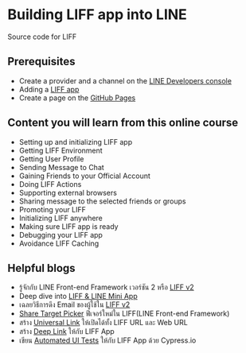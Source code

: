 # Building LIFF app into LINE
Source code for LIFF

## Prerequisites
* Create a provider and a channel on the [LINE Developers console](https://developers.line.biz/en/docs/liff/getting-started/#creating-a-provider-and-channel)
* Adding a [LIFF app](https://developers.line.biz/en/docs/liff/registering-liff-apps/#registering-liff-app)
* Create a page on the [GitHub Pages](https://pages.github.com/)

## Content you will learn from this online course
* Setting up and initializing LIFF app
* Getting LIFF Environment
* Getting User Profile
* Sending Message to Chat
* Gaining Friends to your Official Account
* Doing LIFF Actions
* Supporting external browsers
* Sharing message to the selected friends or groups
* Promoting your LIFF
* Initializing LIFF anywhere
* Making sure LIFF app is ready
* Debugging your LIFF app
* Avoidance LIFF Caching

## Helpful blogs
* รู้จักกับ LINE Front-end Framework เวอร์ชัน 2 หรือ [LIFF v2](https://medium.com/linedevth/85fdfb678cc6)
* Deep dive into [LIFF & LINE Mini App](https://medium.com/linedevth/7a1de37eaeae)
* เฉลยวิธีการดึง Email ของผู้ใช้ใน [LIFF v2](https://medium.com/linedevth/93ce9b944b57)
* [Share Target Picker](https://medium.com/linedevth/27b480681b5b) ฟีเจอร์ใหม่ใน LIFF(LINE Front-end Framework)
* สร้าง [Universal Link](https://medium.com/linedevth/7bf17a435339) ให้เปิดได้ทั้ง LIFF URL และ Web URL
* สร้าง [Deep Link](https://medium.com/linedevth/9a130fbf53e0) ให้กับ LIFF App
* เขียน [Automated UI Tests](https://medium.com/linedevth/dccbefce7ed5) ให้กับ LIFF App ด้วย Cypress.io


